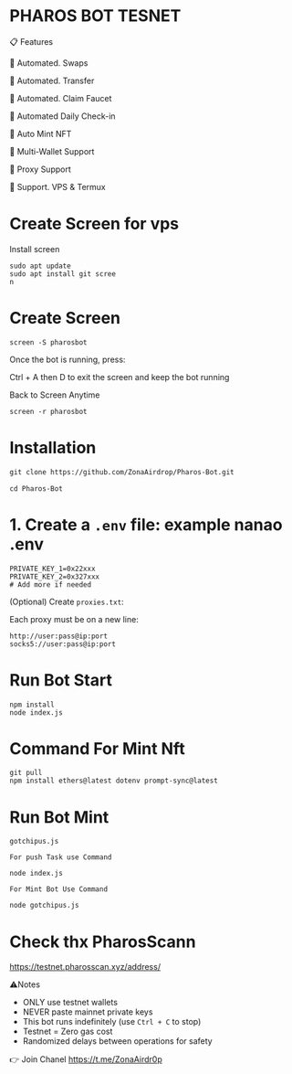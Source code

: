 # PHAROS BOT TESNET #

📋 Features
 
🚀 Automated. Swaps

🚀 Automated. Transfer 

🚀 Automated. Claim Faucet 

🚀 Automated Daily Check-in
 
🚀 Auto Mint NFT 

🚀 Multi-Wallet Support

🚀 Proxy Support

🚀 Support. VPS & Termux 

# Create Screen for vps 
Install screen 

````
sudo apt update
sudo apt install git scree
n
````
# Create Screen 

````
screen -S pharosbot
````
Once the bot is running, press:

Ctrl + A then D to exit the screen and keep the bot running

Back to Screen Anytime

````
screen -r pharosbot
````

 # Installation

````markdown
git clone https://github.com/ZonaAirdrop/Pharos-Bot.git
````
````
cd Pharos-Bot
````

# 1. Create a `.env` file: example nanao .env
```env
PRIVATE_KEY_1=0x22xxx
PRIVATE_KEY_2=0x327xxx
# Add more if needed
````
(Optional) Create `proxies.txt`:

Each proxy must be on a new line:

```
http://user:pass@ip:port
socks5://user:pass@ip:port
```

# Run Bot Start

````
npm install
node index.js
   ````
# Command For Mint Nft 

````
git pull
npm install ethers@latest dotenv prompt-sync@latest
````
# Run Bot Mint 

````
gotchipus.js
````
`For push Task use Command`

````
node index.js
````
`For Mint Bot Use Command`

````
node gotchipus.js
````

# Check thx PharosScann 

https://testnet.pharosscan.xyz/address/

⚠️Notes 

- ONLY use testnet wallets  
- NEVER paste mainnet private keys  
- This bot runs indefinitely (use `Ctrl + C` to stop)  
- Testnet = Zero gas cost  
- Randomized delays between operations for safety

👉 Join Chanel https://t.me/ZonaAirdr0p
